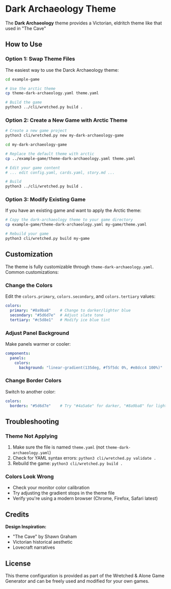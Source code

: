 # Dark Archaeology Theme

The **Dark Archaeology** theme provides a Victorian, eldritch theme like that used in "The Cave"


## How to Use

### Option 1: Swap Theme Files
The easiest way to use the Darck Archaeology theme:

```bash
cd example-game

# Use the arctic theme
cp theme-dark-archaeology.yaml theme.yaml

# Build the game
python3 ../cli/wretched.py build .
```

### Option 2: Create a New Game with Arctic Theme
```bash
# Create a new game project
python3 cli/wretched.py new my-dark-archaeology-game

cd my-dark-archaeology-game

# Replace the default theme with arctic
cp ../example-game/theme-dark-archaeology.yaml theme.yaml

# Edit your game content
# ... edit config.yaml, cards.yaml, story.md ...

# Build
python3 ../cli/wretched.py build .
```

### Option 3: Modify Existing Game
If you have an existing game and want to apply the Arctic theme:

```bash
# Copy the dark-archaeology theme to your game directory
cp example-game/theme-dark-archaeology.yaml my-game/theme.yaml

# Rebuild your game
python3 cli/wretched.py build my-game
```

## Customization

The theme is fully customizable through `theme-dark-archaeology.yaml`. Common customizations:

### Change the Colors
Edit the `colors.primary`, `colors.secondary`, and `colors.tertiary` values:
```yaml
colors:
  primary: "#8a9ba8"    # Change to darker/lighter blue
  secondary: "#5d6d7e"  # Adjust slate tone
  tertiary: "#c5d8e1"   # Modify ice blue tint
```

### Adjust Panel Background
Make panels warmer or cooler:
```yaml
components:
  panels:
    colors:
      background: "linear-gradient(135deg, #f5f5dc 0%, #e8dcc4 100%)"
```

### Change Border Colors
Switch to another color:
```yaml
colors:
  borders: "#5d6d7e"    # Try "#4a5a6e" for darker, "#8a9ba8" for lighter
```



## Troubleshooting

### Theme Not Applying
1. Make sure the file is named `theme.yaml` (not `theme-dark-archaeology.yaml`)
2. Check for YAML syntax errors: `python3 cli/wretched.py validate .`
3. Rebuild the game: `python3 cli/wretched.py build .`

### Colors Look Wrong
- Check your monitor color calibration
- Try adjusting the gradient stops in the theme file
- Verify you're using a modern browser (Chrome, Firefox, Safari latest)

## Credits

**Design Inspiration:**
- "The Cave" by Shawn Graham
- Victorian historical aesthetic
- Lovecraft narratives


## License

This theme configuration is provided as part of the Wretched & Alone Game Generator and can be freely used and modified for your own games.

